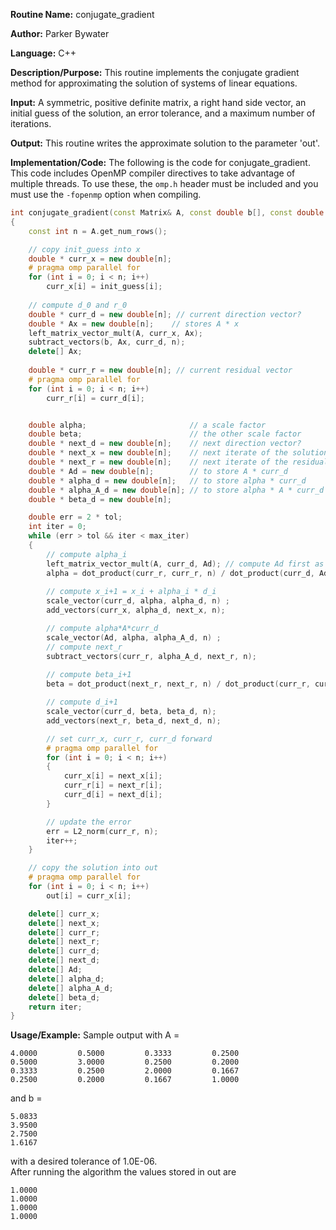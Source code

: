 **Routine Name:** conjugate_gradient

**Author:** Parker Bywater

**Language:** C++

**Description/Purpose:** This routine implements the conjugate gradient method for approximating the solution of systems of linear equations.  

**Input:** A symmetric, positive definite matrix, a right hand side vector, an initial guess of the solution, an error tolerance, and a maximum number of iterations.
 
**Output:** This routine writes the approximate solution to the parameter 'out'.

**Implementation/Code:** The following is the code for conjugate\_gradient. This code includes OpenMP compiler directives to take advantage of multiple threads. To use these, the `omp.h` header
must be included and you must use the `-fopenmp` option when compiling.   
   
```C++ 
int conjugate_gradient(const Matrix& A, const double b[], const double init_guess[], const double tol, const int max_iter, double out[]) 
{
    const int n = A.get_num_rows();

    // copy init_guess into x
    double * curr_x = new double[n]; 
    # pragma omp parallel for
    for (int i = 0; i < n; i++)
        curr_x[i] = init_guess[i]; 
    
    // compute d_0 and r_0
    double * curr_d = new double[n]; // current direction vector?  
    double * Ax = new double[n];    // stores A * x
    left_matrix_vector_mult(A, curr_x, Ax); 
    subtract_vectors(b, Ax, curr_d, n); 
    delete[] Ax; 
    
    double * curr_r = new double[n]; // current residual vector
    # pragma omp parallel for
    for (int i = 0; i < n; i++) 
        curr_r[i] = curr_d[i]; 


    double alpha;                       // a scale factor 
    double beta;                        // the other scale factor
    double * next_d = new double[n];    // next direction vector? 
    double * next_x = new double[n];    // next iterate of the solution 
    double * next_r = new double[n];    // next iterate of the residual vector 
    double * Ad = new double[n];        // to store A * curr_d
    double * alpha_d = new double[n];   // to store alpha * curr_d 
    double * alpha_A_d = new double[n]; // to store alpha * A * curr_d
    double * beta_d = new double[n]; 

    double err = 2 * tol;
    int iter = 0;
    while (err > tol && iter < max_iter) 
    {
        // compute alpha_i
        left_matrix_vector_mult(A, curr_d, Ad); // compute Ad first as it's used to compute the demoninator below
        alpha = dot_product(curr_r, curr_r, n) / dot_product(curr_d, Ad, n); 
        
        // compute x_i+1 = x_i + alpha_i * d_i
        scale_vector(curr_d, alpha, alpha_d, n) ;
        add_vectors(curr_x, alpha_d, next_x, n); 

        // compute alpha*A*curr_d
        scale_vector(Ad, alpha, alpha_A_d, n) ;
        // compute next_r
        subtract_vectors(curr_r, alpha_A_d, next_r, n);
        
        // compute beta_i+1
        beta = dot_product(next_r, next_r, n) / dot_product(curr_r, curr_r, n); 

        // compute d_i+1
        scale_vector(curr_d, beta, beta_d, n); 
        add_vectors(next_r, beta_d, next_d, n); 

        // set curr_x, curr_r, curr_d forward 
        # pragma omp parallel for
        for (int i = 0; i < n; i++)
        {
            curr_x[i] = next_x[i]; 
            curr_r[i] = next_r[i];
            curr_d[i] = next_d[i]; 
        }

        // update the error
        err = L2_norm(curr_r, n); 
        iter++; 
    }

    // copy the solution into out
    # pragma omp parallel for
    for (int i = 0; i < n; i++) 
        out[i] = curr_x[i]; 

    delete[] curr_x; 
    delete[] next_x; 
    delete[] curr_r; 
    delete[] next_r; 
    delete[] curr_d; 
    delete[] next_d; 
    delete[] Ad; 
    delete[] alpha_d; 
    delete[] alpha_A_d; 
    delete[] beta_d; 
    return iter; 
}
```

**Usage/Example:** Sample output with A = 

    4.0000         0.5000         0.3333         0.2500
    0.5000         3.0000         0.2500         0.2000
    0.3333         0.2500         2.0000         0.1667
    0.2500         0.2000         0.1667         1.0000

and b =

    5.0833
    3.9500 
    2.7500 
    1.6167

with a desired tolerance of 1.0E-06.    
After running the algorithm the values stored in out are 

    1.0000
    1.0000
    1.0000
    1.0000

